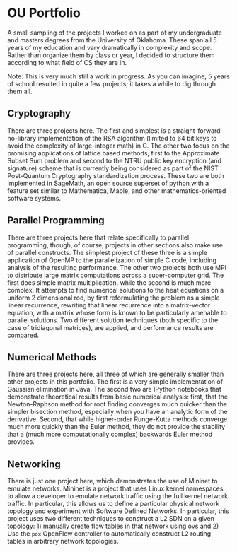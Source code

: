 # OU Portfolio 

A small sampling of the projects I worked on as part of my undergraduate and
masters degrees from the University of Oklahoma. These span all 5 years of my
education and vary dramatically in complexity and scope. Rather than organize
them by class or year, I decided to structure them according to what field
of CS they are in.

Note: This is very much still a work in progress. As you can imagine, 5 years
of school resulted in quite a few projects; it takes a while to dig through
them all. 

## Cryptography

There are three projects here. The first and simplest is a straight-forward
no-library implementation of the RSA algorithm (limited to 64 bit keys to avoid
the complexity of large-integer math) in C. The other two focus on the promising
applications of lattice based methods, first to the Approximate Subset Sum
problem and second to the NTRU public key encryption (and signature) scheme that
is currently being considered as part of the NIST Post-Quantum Cryptography
standardization process. These two are both implemented in SageMath, an open
source superset of python with a feature set similar to Mathematica, Maple, and
other mathematics-oriented software systems. 

## Parallel Programming

There are three projects here that relate specifically to parallel programming,
though, of course, projects in other sections also make use of parallel
constructs. The simplest project of these three is a simple application of
OpenMP to the parallelization of simple C code, including analysis of the
resulting performance. The other two projects both use MPI to distribute large
matrix computations across a super-computer grid. The first does simple matrix
multiplication, while the second is much more complex. It attempts to find
numerical solutions to the heat equations on a uniform 2 dimensional rod, by
first reformulating the problem as a simple linear recurrence, rewriting that
linear recurrence into a matrix-vector equation, with a matrix whose form is
known to be particularly amenable to parallel solutions. Two different
solution techniques (both specific to the case of tridiagonal matrices), are
applied, and performance results are compared. 


## Numerical Methods

There are three projects here, all three of which are generally smaller than
other projects in this portfolio. The first is a very simple implementation 
of Gaussian elimination in Java. The second two are IPython notebooks that
demonstrate theoretical results from basic numerical analysis: first, that the
Newton-Raphson method for root finding converges much quicker than the simpler
bisection method, especially when you have an analytic form of the derivative.
Second, that while higher-order Runge-Kutta methods converge much more quickly
than the Euler method, they do not provide the stability that a (much more
computationally complex) backwards Euler method provides. 

## Networking

There is just one project here, which demonstrates the use of Mininet to emulate
networks. Mininet is a project that uses Linux kernel namespaces to allow a
developer to emulate network traffic using the full kernel network traffic. In
particular, this allows us to define a particular physical network topology and
experiment with Software Defined Networks. In particular, this project uses two
different techniques to construct a L2 SDN on a given topology: 1) manually
create flow tables in that network using ovs and 2) Use the `pox` OpenFlow
controller to automatically construct L2 routing tables in arbitrary
network topologies. 
